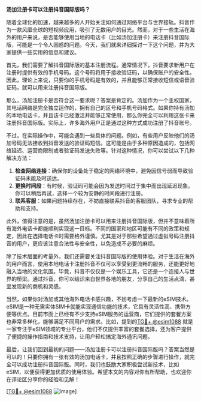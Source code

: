 **汤加注册卡可以注册抖音国际版吗？**

随着全球化的加速，越来越多的人开始关注如何通过网络平台与世界接轨。抖音作为一款风靡全球的短视频应用，吸引了无数用户的目光。然而，对于一些生活在海外的用户来说，是否能够使用当地的电话卡（比如汤加注册卡）来注册抖音国际版，可能是一个令人困惑的问题。今天，我们就来详细探讨一下这个问题，并为大家提供一些实用的信息和建议。

首先，我们需要了解抖音国际版的基本注册流程。通常情况下，抖音要求新用户在注册时提供有效的手机号码。这个号码将用于接收验证码，以确保账户的安全性。因此，理论上来说，只要你的手机号码是有效的，并且能够正常接收短信或语音验证码，就可以用来注册抖音国际版。

那么，汤加注册卡是否符合这一要求呢？答案是肯定的。汤加作为一个主权国家，其电话网络是完全独立运作的，拥有自己的区号和手机号码格式。如果你持有汤加的本地电话卡，并且该卡已经激活并能够正常使用，那么你完全可以利用这张卡来注册抖音国际版。实际上，许多海外用户正是通过这种方式成功注册了抖音账号。

不过，在实际操作中，可能会遇到一些具体的问题。例如，有些用户反映他们的汤加号码无法接收到抖音发送的验证码短信。这可能是由于多种原因造成的，包括网络延迟、运营商限制或者验证码发送失败等。针对这种情况，你可以尝试以下几种解决方法：

1. **检查网络连接**：确保你的设备处于稳定的网络环境中，避免因信号弱而导致验证码未能及时送达。
2. **更换时间段**：有时候，验证码可能会因为发送时间过于集中而出现延迟现象。你可以稍后再试，选择一个较为安静的时间段进行注册。
3. **联系客服**：如果问题持续存在，不妨直接联系抖音的客服团队，寻求专业的帮助和支持。

此外，值得注意的是，虽然汤加注册卡可以用来注册抖音国际版，但并不意味着所有海外电话卡都能顺利实现这一目标。不同的国家和地区可能有不同的政策和规定，因此在选择电话卡时需要格外谨慎。尤其是对于那些希望通过虚拟号码注册抖音的用户，更应该注意合法性与安全性，以免造成不必要的麻烦。

除了技术层面的考量外，我们还需要关注抖音国际版的使用体验。对于生活在海外的用户而言，使用本地电话卡注册抖音不仅可以享受到更流畅的服务，还能更好地融入当地的文化氛围。毕竟，抖音不仅仅是一个娱乐工具，它还是一个连接人与世界的桥梁。通过抖音，你可以结识来自世界各地的朋友，分享自己的生活点滴，甚至发现新的商机和灵感。

当然，如果你对汤加或其他海外电话卡感兴趣，不妨考虑一下最新的eSIM技术。eSIM是一种无需实体SIM卡就能实现通信功能的技术，它具有灵活性高、携带方便等优点。目前市面上已经有不少支持eSIM服务的运营商，它们提供的套餐方案也非常多样化，能够满足不同用户的需求。比如，提到的[TG💪+ @esim1088](https://t.me/s/esim1088) 就是一家专注于eSIM领域的专业平台，他们不仅提供丰富的套餐选择，还为客户提供了便捷的操作指南和技术支持，让用户轻松搞定海外通讯问题。

最后，让我们回到最初的问题——汤加注册卡可以注册抖音国际版吗？答案当然是可以的！只要你拥有一张有效的汤加电话卡，并且按照正确的步骤进行操作，就完全可以成功注册抖音国际版。同时，我们也鼓励大家积极尝试新技术，比如eSIM，以便获得更加优质的使用体验。希望本文的内容对你有所帮助，也欢迎你在评论区分享你的经验和见解！

[[TG💪+ @esim1088](https://t.me/s/esim1088) ![Image](https://i.postimg.cc/4NQfJmqS/Snipaste-2025-05-13-00-14-12.png)]